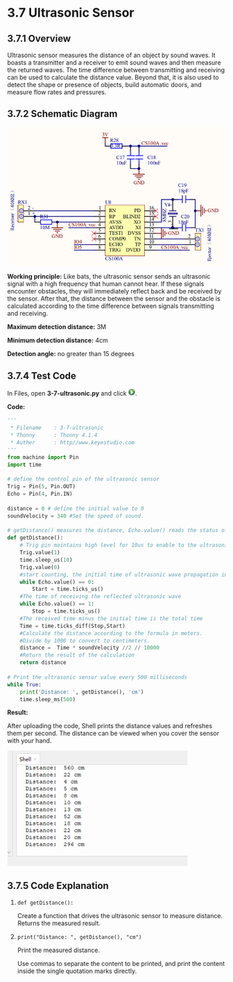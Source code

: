 # 3.7 Ultrasonic Sensor

## 3.7.1 Overview

Ultrasonic sensor measures the distance of an object by sound waves. It boasts a transmitter and a receiver to emit sound waves and then measure the returned waves. The time difference between transmitting and receiving can be used to calculate the distance value. Beyond that, it is also used to detect the shape or presence of objects, build automatic doors, and measure flow rates and pressures.

##  3.7.2 Schematic Diagram

![6-7](./media/6-7-2.png)

**Working principle:** Like bats, the ultrasonic sensor sends an ultrasonic signal with a high frequency that human cannot hear. If these signals encounter obstacles, they will immediately reflect back and be received by the sensor. After that, the distance between the sensor and the obstacle is calculated according to the time difference between signals transmitting and receiving. 

**Maximum detection distance:** 3M

**Minimum detection distance:** 4cm

**Detection angle:** no greater than 15 degrees

## 3.7.4 Test Code

In Files, open **3-7-ultrasonic.py** and click ![](media/run.jpg).

**Code:**

```python
'''
 * Filename    : 3-7-ultrasonic
 * Thonny      : Thonny 4.1.4
 * Auther      : http//www.keyestudio.com
'''
from machine import Pin
import time

# define the control pin of the ultrasonic sensor
Trig = Pin(5, Pin.OUT) 
Echo = Pin(4, Pin.IN)

distance = 0 # define the initial value to 0
soundVelocity = 340 #Set the speed of sound.

# getDistance() measures the distance, Echo.value() reads the status of Echo pin. Use the timestamp function of the time module to calculate the high level of the Echo's duration pin, and calculate the measured distance based on the time and return the value.
def getDistance():
    # Trig pin maintains high level for 10us to enable to the ultrasonic sensor
    Trig.value(1)
    time.sleep_us(10)
    Trig.value(0)
    #start counting, the initial time of ultrasonic wave propagation in the air
    while Echo.value() == 0:
        Start = time.ticks_us()
    #The time of receiving the reflected ultrasonic wave
    while Echo.value() == 1:
        Stop = time.ticks_us()
    #The received time minus the initial time is the total time
    Time = time.ticks_diff(Stop,Start)
    #Calculate the distance according to the formula in meters.
    #Divide by 1000 to convert to centimeters.
    distance =  Time * soundVelocity //2 // 10000
    #Return the result of the calculation
    return distance

# Print the ultrasonic sensor value every 500 milliseconds
while True:    
    print('Distance: ', getDistance(), 'cm')
    time.sleep_ms(500)
```

**Result:**

After uploading the code, Shell prints the distance values and refreshes them per second. The distance can be viewed when you cover the sensor with your hand.

![](./media/7-7-1.png)

## 3.7.5 Code Explanation

1. `def getDistance():`

   Create a function that drives the ultrasonic sensor to measure distance. Returns the measured result.

2. `print("Distance: ", getDistance(), "cm")`

   Print the measured distance.

   Use commas to separate the content to be printed, and print the content inside the single quotation marks directly.